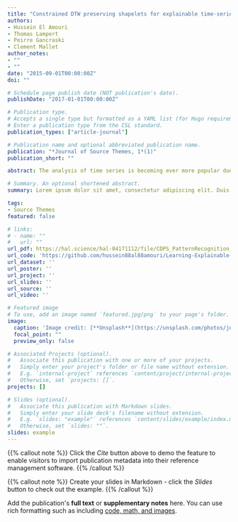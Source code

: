 ```yaml
---
title: "Constrained DTW preserving shapelets for explainable time-series clustering"
authors:
- Hussein El Amouri
- Thomas Lampert
- Peirre Gancraski
- Clement Mallet
author_notes:
- ""
- ""
date: "2015-09-01T00:00:00Z"
doi: ""

# Schedule page publish date (NOT publication's date).
publishDate: "2017-01-01T00:00:00Z"

# Publication type.
# Accepts a single type but formatted as a YAML list (for Hugo requirements).
# Enter a publication type from the CSL standard.
publication_types: ["article-journal"]

# Publication name and optional abbreviated publication name.
publication: "*Journal of Source Themes, 1*(1)"
publication_short: ""

abstract: The analysis of time series is becoming ever more popular due to the proliferation of sensors. A well-known similarity measure for time-series is Dynamic Time Warping (DTW), which does not respect the axioms of a metric. These, however, can be reintroduced through Learning DTW-Preserving Shapelets (LDPS). This article extends LDPS and presents constrained DTW-preserving shapelets (CDPS). CDPS directs the time-series representation to captures the user’s interpretation of the data by considering a limited amount of user knowledge in the from of must-link- cannot link constraints. Subsequently, unconstrained algorithms can be used to generate a clustering that respects the constraints without explicit knowledge of them. Out-of-sample data can be transformed into this space, overcoming the limitations of traditional transductive constrained-clustering algorithms. Furthermore, several Shapelet Cluster Explanation (SCE) approaches are proposed that explain the clustering and can simplify the representation while preserving clustering performance. State-of-the-art performance is demonstrated on multiple time-series datasets and an open-source implementation will be made publicly available upon acceptance.

# Summary. An optional shortened abstract.
summary: Lorem ipsum dolor sit amet, consectetur adipiscing elit. Duis posuere tellus ac convallis placerat. Proin tincidunt magna sed ex sollicitudin condimentum.

tags:
- Source Themes
featured: false

# links:
# - name: ""
#   url: ""
url_pdf: https://hal.science/hal-04171112/file/CDPS_PatternRecognition_final.pdf
url_code: 'https://github.com/hussein88al88amouri/Learning-Explainable-Constrained-Transformation-For-Time-Series-Data'
url_dataset: ''
url_poster: ''
url_project: ''
url_slides: ''
url_source: ''
url_video: ''

# Featured image
# To use, add an image named `featured.jpg/png` to your page's folder. 
image:
  caption: 'Image credit: [**Unsplash**](https://unsplash.com/photos/jdD8gXaTZsc)'
  focal_point: ""
  preview_only: false

# Associated Projects (optional).
#   Associate this publication with one or more of your projects.
#   Simply enter your project's folder or file name without extension.
#   E.g. `internal-project` references `content/project/internal-project/index.md`.
#   Otherwise, set `projects: []`.
projects: []

# Slides (optional).
#   Associate this publication with Markdown slides.
#   Simply enter your slide deck's filename without extension.
#   E.g. `slides: "example"` references `content/slides/example/index.md`.
#   Otherwise, set `slides: ""`.
slides: example
---
```


{{% callout note %}}
Click the *Cite* button above to demo the feature to enable visitors to import publication metadata into their reference management software.
{{% /callout %}}

{{% callout note %}}
Create your slides in Markdown - click the *Slides* button to check out the example.
{{% /callout %}}

Add the publication's **full text** or **supplementary notes** here. You can use rich formatting such as including [code, math, and images](https://docs.hugoblox.com/content/writing-markdown-latex/).
